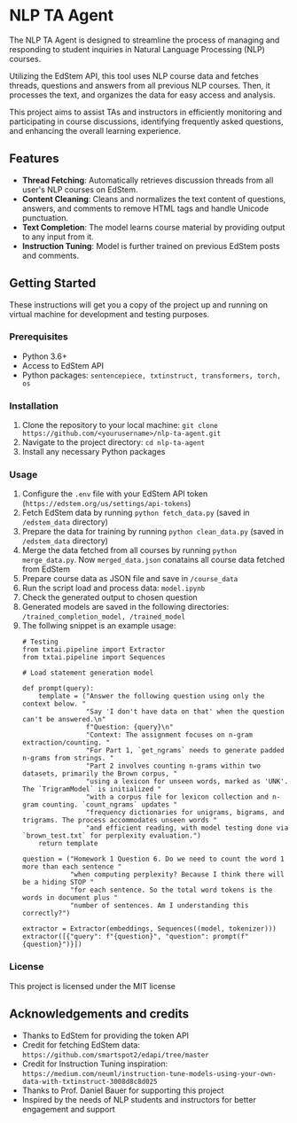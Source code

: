 # NLP TA Agent

The NLP TA Agent is designed to streamline the process of managing and responding to student inquiries in Natural Language Processing (NLP) courses.

Utilizing the EdStem API, this tool uses NLP course data and fetches threads, questions and answers from all previous NLP courses. Then, it processes the text, and organizes the data for easy access and analysis.

This project aims to assist TAs and instructors in efficiently monitoring and participating in course discussions, identifying frequently asked questions, and enhancing the overall learning experience.

## Features

- **Thread Fetching**: Automatically retrieves discussion threads from all user's NLP courses on EdStem.
- **Content Cleaning**: Cleans and normalizes the text content of questions, answers, and comments to remove HTML tags and handle Unicode punctuation.
- **Text Completion**: The model learns course material by providing output to any input from it.
- **Instruction Tuning**: Model is further trained on previous EdStem posts and comments.

## Getting Started

These instructions will get you a copy of the project up and running on virtual machine for development and testing purposes.

### Prerequisites

- Python 3.6+
- Access to EdStem API
- Python packages: `sentencepiece, txtinstruct, transformers, torch, os`

### Installation

1. Clone the repository to your local machine: `git clone https://github.com/<yourusername>/nlp-ta-agent.git`
2. Navigate to the project directory: `cd nlp-ta-agent`
3. Install any necessary Python packages

### Usage
1. Configure the `.env` file with your EdStem API token (`https://edstem.org/us/settings/api-tokens`)
2. Fetch EdStem data by running `python fetch_data.py` (saved in `/edstem_data` directory)
3. Prepare the data for training by running `python clean_data.py` (saved in `/edstem_data` directory)
4. Merge the data fetched from all courses by running `python merge_data.py`. Now `merged_data.json` conatains all course data fetched from EdStem
5. Prepare course data as JSON file and save in `/course_data`
6. Run the script load and process data: `model.ipynb`
7. Check the generated output to chosen question
8. Generated models are saved in the following directories: `/trained_completion_model, /trained_model`
9. The follwing snippet is an example usage:
    ```
    # Testing
    from txtai.pipeline import Extractor
    from txtai.pipeline import Sequences

    # Load statement generation model

    def prompt(query):
        template = ("Answer the following question using only the context below. "
                    "Say 'I don't have data on that' when the question can't be answered.\n"
                    f"Question: {query}\n"
                    "Context: The assignment focuses on n-gram extraction/counting. "
                    "For Part 1, `get_ngrams` needs to generate padded n-grams from strings. "
                    "Part 2 involves counting n-grams within two datasets, primarily the Brown corpus, "
                    "using a lexicon for unseen words, marked as 'UNK'. The `TrigramModel` is initialized "
                    "with a corpus file for lexicon collection and n-gram counting. `count_ngrams` updates "
                    "frequency dictionaries for unigrams, bigrams, and trigrams. The process accommodates unseen words "
                    "and efficient reading, with model testing done via `brown_test.txt` for perplexity evaluation.")
        return template

    question = ("Homework 1 Question 6. Do we need to count the word 1 more than each sentence "
                "when computing perplexity? Because I think there will be a hiding STOP "
                "for each sentence. So the total word tokens is the words in document plus "
                "number of sentences. Am I understanding this correctly?")

    extractor = Extractor(embeddings, Sequences((model, tokenizer)))
    extractor([{"query": f"{question}", "question": prompt(f"{question}")}])
    ```


### License
This project is licensed under the MIT license

## Acknowledgements and credits
- Thanks to  EdStem for providing the token API
- Credit for fetching EdStem data: `https://github.com/smartspot2/edapi/tree/master`
- Credit for Instruction Tuning inspiration: `https://medium.com/neuml/instruction-tune-models-using-your-own-data-with-txtinstruct-3008d8c8d025`
- Thanks to Prof. Daniel Bauer for supporting this project
- Inspired by the needs of NLP students and instructors for better engagement and support

